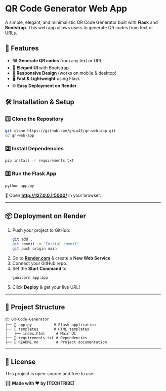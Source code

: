# QR Code Generator Web App

A simple, elegant, and minimalistic QR Code Generator built with **Flask** and **Bootstrap**. This web app allows users to generate QR codes from text or URLs.

## 🚀 Features
- 🖼️ **Generate QR codes** from any text or URL
- 🎨 **Elegant UI** with Bootstrap
- 📱 **Responsive Design** (works on mobile & desktop)
- 🖥️ **Fast & Lightweight** using Flask
- 🌐 **Easy Deployment on Render**

## 🛠️ Installation & Setup

### 1️⃣ Clone the Repository
```bash
git clone https://github.com/gnix45/qr-web-app.git
cd qr-web-app
```

### 2️⃣ Install Dependencies
```bash
pip install -r requirements.txt
```

### 3️⃣ Run the Flask App
```bash
python app.py
```
🔗 Open **http://127.0.0.1:5000/** in your browser.

---

## 📦 Deployment on Render

1. Push your project to GitHub:
   ```bash
   git add .
   git commit -m "Initial commit"
   git push origin main
   ```
2. Go to **[Render.com](https://render.com/)** & create a **New Web Service**.
3. Connect your GitHub repo.
4. Set the **Start Command** to:
   ```bash
   gunicorn app:app
   ```
5. Click **Deploy** & get your live URL!

---

## 📂 Project Structure
```
📦 QR-Code-Generator
├── 📄 app.py          # Flask application
├── 📂 templates       # HTML templates
│   ├── index.html     # Main UI
├── 📄 requirements.txt # Dependencies
├── 📄 README.md        # Project documentation
```

---

## 📝 License
This project is open-source and free to use.

👨‍💻 **Made with ❤️ by [TECHTRIBE]**

